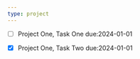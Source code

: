 ```yaml
---
type: project
---
```


- [ ] Project One, Task One due:2024-01-01
- [x] Project One, Task Two due:2024-01-01

